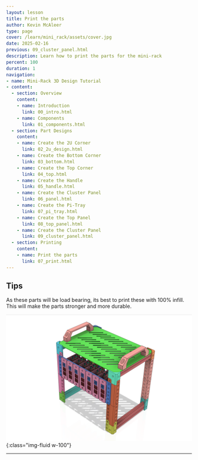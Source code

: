 ```yaml
---
layout: lesson
title: Print the parts
author: Kevin McAleer
type: page
cover: /learn/mini_rack/assets/cover.jpg
date: 2025-02-16
previous: 09_cluster_panel.html
description: Learn how to print the parts for the mini-rack
percent: 100
duration: 1
navigation:
- name: Mini-Rack 3D Design Tutorial
- content:
  - section: Overview
    content:
    - name: Introduction
      link: 00_intro.html
    - name: Components
      link: 01_components.html
  - section: Part Designs
    content:
    - name: Create the 2U Corner
      link: 02_2u_design.html
    - name: Create the Bottom Corner
      link: 03_bottom.html
    - name: Create the Top Corner
      link: 04_top.html
    - name: Create the Handle
      link: 05_handle.html
    - name: Create the Cluster Panel
      link: 06_panel.html
    - name: Create the Pi-Tray
      link: 07_pi_tray.html
    - name: Create the Top Panel
      link: 08_top_panel.html
    - name: Create the Cluster Panel
      link: 09_cluster_panel.html
  - section: Printing
    content:
    - name: Print the parts
      link: 07_print.html
---
```



## Tips

As these parts will be load bearing, its best to print these with 100% infill. This will make the parts stronger and more durable.

![Mini-Rack](assets/minirack.png){:class="img-fluid w-100"}

---
